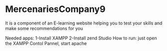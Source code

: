 # MercenariesCompany9
It is a component of an E-learning website helping you to test your skills and make some recommendations for you

Needed apps:
  1-Install XAMPP
  2-Install zend Studio
How to run:
  just open the XAMPP Contol Pannel, start apache 
